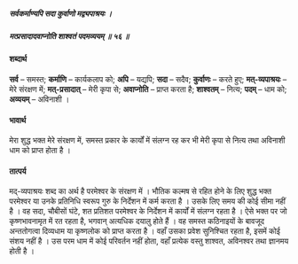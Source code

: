 ##### सर्वकर्माण्यपि सदा कुर्वाणो मद्व्यपाश्रयः ।
##### मत्प्रसादादवाप्नोति शाश्वतं पदमव्ययम् ॥ ५६ ॥

#### शब्दार्थ

**सर्व** – समस्त; **कर्माणि** – कार्यकलाप को; **अपि** – यद्यपि; **सदा** – सदैव; **कुर्वाणः** – करते हुए; **मत्-व्यपाश्रयः** – मेरे संरक्षण में; **मत्-प्रसादात्** – मेरी कृपा से; **अवाप्नोति** – प्राप्त करता है; **शाश्वतम्** – नित्य; **पदम्** – धाम को; **अव्ययम्** – अविनाशी ।

#### भावार्थ

मेरा शुद्ध भक्त मेरे संरक्षण में, समस्त प्रकार के कार्यों में संलग्न रह कर भी मेरी कृपा से नित्य तथा अविनाशी धाम को प्राप्त होता है ।

#### तात्पर्य

मद्-व्यपाश्रयः शब्द का अर्थ है परमेश्वर के संरक्षण में । भौतिक कल्मष से रहित होने के लिए शुद्ध भक्त परमेश्वर या उनके प्रतिनिधि स्वरूप गुरु के निर्देशन में कर्म करता है । उसके लिए समय की कोई सीमा नहीं है । वह सदा, चौबीसों घंटे, शत प्रतिशत परमेश्वर के निर्देशन में कार्यों में संलग्न रहता है । ऐसे भक्त पर जो कृष्णभावनामृत में रत रहता है, भगवान् अत्यधिक दयालु होते हैं । वह समस्त कठिनाइयों के बावजूद अन्ततोगत्वा दिव्यधाम या कृष्णलोक को प्राप्त करता है । वहाँ उसका प्रवेश सुनिश्चित रहता है, इसमें कोई संशय नहीं है । उस परम धाम में कोई परिवर्तन नहीं होता, वहाँ प्रत्येक वस्तु शाश्वत, अविनश्वर तथा ज्ञानमय होती है ।